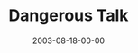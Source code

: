 ---
layout: message
category: message
series: "Dangerous Conversations"
title: "Dangerous Talk"
date: 2003-08-18-00-00
message_id: 210
audio: "http://s3.amazonaws.com/crossroads-media/messages/audio/DC_01_08-17-03_Dangerous_Talk.mp3"
audio-duration: "39:18"
tag: 
 - praying
 - titus
 - sithole
 - pray
 - mamelodi
 - tome
 - prayer
explicit: false
---